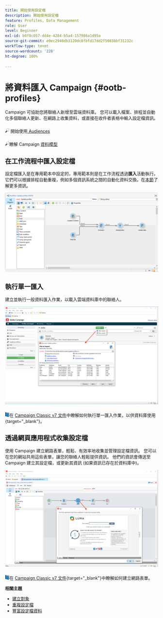 ```yaml
---
title: 開始使用設定檔
description: 開始使用設定檔
feature: Profiles, Data Management
role: User
level: Beginner
exl-id: b0f8c057-dd4e-4284-b5a4-157986a1d95a
source-git-commit: e0ec2940db3120dc8fbfd17dd2f5083bbf31232c
workflow-type: tm+mt
source-wordcount: '228'
ht-degree: 100%

---
```


# 將資料匯入 Campaign {#ootb-profiles}

Campaign 可協助您將聯絡人新增至雲端資料庫。 您可以載入檔案、排程並自動化多個聯絡人更新、在網路上收集資料，或直接在收件者表格中輸入設定檔資訊。

![](../assets/do-not-localize/glass.png) 開始使用[ Audiences](audiences.md)

![](../assets/do-not-localize/glass.png)瞭解 Campaign [資料模型](../dev/datamodel.md)

## 在工作流程中匯入設定檔

設定檔匯入是在專用範本中設定的，專用範本則是在工作流程透過&#x200B;**匯入**&#x200B;活動執行。 它們可以根據排程自動重複，例如多個資訊系統之間的自動化資料交換。在[本節](../../automation/workflow/recurring-import-workflow.md)了解更多資訊。

![](assets/import-wf.png)


## 執行單一匯入

建立並執行一般資料匯入作業，以載入雲端資料庫中的聯絡人。

![](assets/new-import.png)

![](../assets/do-not-localize/book.png)在 [Campaign Classic v7 文件](https://experienceleague.adobe.com/docs/campaign-classic/using/getting-started/importing-and-exporting-data/generic-imports-exports/about-generic-imports-exports.html?lang=zh-Hant)中瞭解如何執行單一匯入作業，以供資料庫使用{target="_blank"}。

## 透過網頁應用程式收集設定檔

使用 Campaign 建立網路表單，輕鬆、有效率地收集並管理設定檔資訊。 您可以在您的網站共用這些表單，讓您的聯絡人輕鬆提供資訊。 他們的資訊會傳送至 Campaign 建立其設定檔，或更新其資訊 (如果資訊已存在於資料庫中)。

![](assets/web-form-page.png)

![](../assets/do-not-localize/book.png)在 [Campaign Classic v7 文件](https://experienceleague.adobe.com/docs/campaign-classic/using/designing-content/web-forms/about-web-forms.html?lang=zh-Hant){target="_blank"}中瞭解如何建立網路表單。

**相關主題**

* [建立對象](audiences.md)
* [重複設定檔](../../automation/workflow/deduplication-merge.md)
* [豐富設定檔資料](../../automation/workflow/enrich-data.md)
